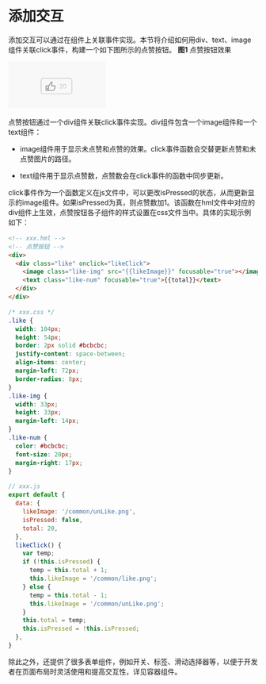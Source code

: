 # 添加交互

添加交互可以通过在组件上关联事件实现。本节将介绍如何用div、text、image组件关联click事件，构建一个如下图所示的点赞按钮。
**图1** 点赞按钮效果

![zh-cn_image_0000001064068638](figures/zh-cn_image_0000001064068638.gif)


点赞按钮通过一个div组件关联click事件实现。div组件包含一个image组件和一个text组件：


- image组件用于显示未点赞和点赞的效果。click事件函数会交替更新点赞和未点赞图片的路径。

- text组件用于显示点赞数，点赞数会在click事件的函数中同步更新。


click事件作为一个函数定义在js文件中，可以更改isPressed的状态，从而更新显示的image组件。如果isPressed为真，则点赞数加1。该函数在hml文件中对应的div组件上生效，点赞按钮各子组件的样式设置在css文件当中。具体的实现示例如下：


```html
<!-- xxx.hml -->
<!-- 点赞按钮 -->
<div>
  <div class="like" onclick="likeClick">
    <image class="like-img" src="{{likeImage}}" focusable="true"></image>
    <text class="like-num" focusable="true">{{total}}</text>
  </div>
</div>
```


```css
/* xxx.css */
.like {
  width: 104px;
  height: 54px;
  border: 2px solid #bcbcbc;
  justify-content: space-between;
  align-items: center;
  margin-left: 72px;
  border-radius: 8px;
}
.like-img {
  width: 33px;
  height: 33px;
  margin-left: 14px;
}
.like-num {
  color: #bcbcbc;
  font-size: 20px;
  margin-right: 17px;
}
```


```js
// xxx.js
export default {
  data: {
    likeImage: '/common/unLike.png',
    isPressed: false,
    total: 20,
  },
  likeClick() {
    var temp;
    if (!this.isPressed) {
      temp = this.total + 1;
      this.likeImage = '/common/like.png';
    } else {
      temp = this.total - 1;
      this.likeImage = '/common/unLike.png';
    }
    this.total = temp;
    this.isPressed = !this.isPressed;
  },
}
```


除此之外，还提供了很多表单组件，例如开关、标签、滑动选择器等，以便于开发者在页面布局时灵活使用和提高交互性，详见容器组件。
